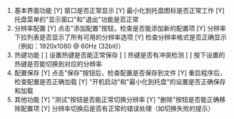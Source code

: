 
1. 基本界面功能
[Y] 窗口是否正常显示
[Y] 最小化到托盘图标是否正常工作
[Y] 托盘菜单的"显示窗口"和"退出"功能是否正常
2. 分辨率配置
[Y] 点击"添加配置"按钮，检查是否能添加新的配置项
[Y] 分辨率下拉列表是否显示了所有可用的分辨率选项
[Y] 检查分辨率格式是否正确显示（例如：1920x1080 @ 60Hz (32bit)）
3. 热键功能
[ ] 设置热键是否能正常保存
[ ] 热键是否有冲突检测
[ ] 按下设置的热键是否能切换到对应的分辨率
4. 配置保存
[Y] 点击"保存"按钮后，检查配置是否保存到文件
[Y] 重启程序后，检查配置是否正确加载
[Y] "开机启动"和"最小化到托盘"的设置是否正确保存和加载
5. 其他功能
[Y] "测试"按钮是否能正常切换分辨率
[Y] "删除"按钮是否能正确移除配置项
[Y] 分辨率切换后是否有正常的错误处理（如切换失败的提示）